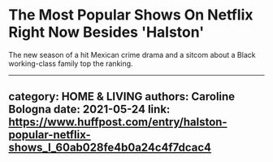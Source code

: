 # The Most Popular Shows On Netflix Right Now Besides 'Halston'

The new season of a hit Mexican crime drama and a sitcom about a Black working-class family top the ranking.

---
category: HOME & LIVING
authors: Caroline Bologna
date: 2021-05-24
link: https://www.huffpost.com/entry/halston-popular-netflix-shows_l_60ab028fe4b0a24c4f7dcac4
---
